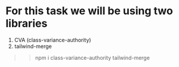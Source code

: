 # For this task we will be using two libraries

1. CVA (class-variance-authority)
2. tailwind-merge

>> npm i class-variance-authority tailwind-merge    